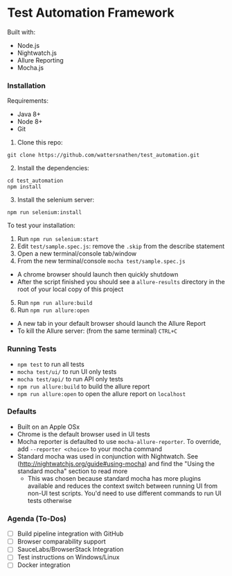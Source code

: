 # Test Automation Framework
Built with:
* Node.js
* Nightwatch.js
* Allure Reporting
* Mocha.js

### Installation
Requirements:
  * Java 8+
  * Node 8+
  * Git

1. Clone this repo:
```shell
git clone https://github.com/wattersnathen/test_automation.git
```

2. Install the dependencies:
```shell
cd test_automation
npm install
```

3. Install the selenium server:
```shell
npm run selenium:install
```

To test your installation:
1. Run `npm run selenium:start`
2. Edit `test/sample.spec.js`: remove the `.skip` from the describe statement
3. Open a new terminal/console tab/window
4. From the new terminal/console `mocha test/sample.spec.js`
  * A chrome browser should launch then quickly shutdown
  * After the script finished you should see a `allure-results` directory in the root of your local copy of this project
5. Run `npm run allure:build`
6. Run `npm run allure:open`
  * A new tab in your default browser should launch the Allure Report
  * To kill the Allure server: (from the same terminal) `CTRL+C`

### Running Tests
* `npm test` to run all tests
* `mocha test/ui/` to run UI only tests
* `mocha test/api/` to run API only tests
* `npm run allure:build` to build the allure report
* `npm run allure:open` to open the allure report on `localhost`

### Defaults
* Built on an Apple OSx
* Chrome is the default browser used in UI tests
* Mocha reporter is defaulted to use `mocha-allure-reporter`. To override, add `--reporter <choice>` to your mocha command
* Standard mocha was used in conjunction with Nightwatch. See (http://nightwatchjs.org/guide#using-mocha) and find the "Using the standard mocha" section to read more
  * This was chosen because standard mocha has more plugins available and reduces the context switch between running UI from non-UI test scripts. You'd need to use different commands to run UI tests otherwise
  
### Agenda (To-Dos)
- [ ] Build pipeline integration with GitHub
- [ ] Browser comparability support
- [ ] SauceLabs/BrowserStack Integration
- [ ] Test instructions on Windows/Linux
- [ ] Docker integration